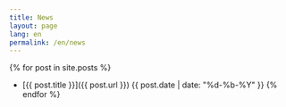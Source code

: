 ```yaml
---
title: News
layout: page
lang: en
permalink: /en/news
---
```


{% for post in site.posts %}
- [{{ post.title }}]({{ post.url }}) {{ post.date | date: "%d-%b-%Y" }}
{% endfor %}
